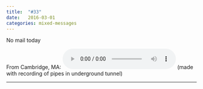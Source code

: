 ```yaml
---
title:  "#33"
date:   2016-03-01
categories: mixed-messages
---
```

No mail today

From Cambridge, MA:
<audio controls="controls">
	<a href="/assets/mm/3-1-16.mp3">3-1-16.mp3</a>
	<source src="/assets/mm/3-1-16.mp3" type="audio/wav">
</audio>
(made with recording of pipes in underground tunnel)

***